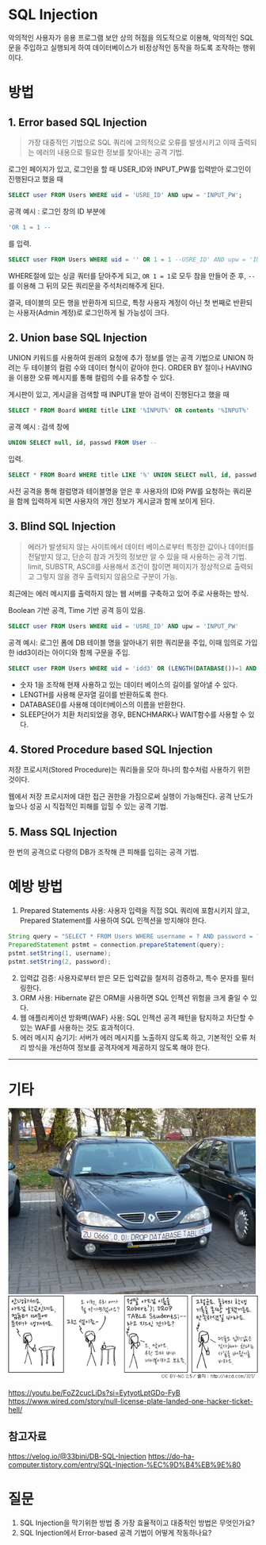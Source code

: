 # SQL Injection

악의적인 사용자가 응용 프로그램 보안 상의 허점을 의도적으로 이용해, 악의적인 SQL문을 주입하고 실행되게 하여 데이터베이스가 비정상적인 동작을 하도록 조작하는 행위이다.

# 방법

## 1. Error based SQL Injection

> 가장 대중적인 기법으로 SQL 쿼리에 고의적으로 오류를 발생시키고 이때 출력되는 에러의 내용으로 필요한 정보를 찾아내는 공격 기법.

로그인 페이지가 있고, 로그인을 할 때 USER_ID와 INPUT_PW를 입력받아 로그인이 진행된다고 했을 때

```sql
SELECT user FROM Users WHERE uid = 'USRE_ID' AND upw = 'INPUT_PW';
```

공격 예시 : 로그인 창의 ID 부분에

```sql
'OR 1 = 1 --
```

를 입력.

```sql
SELECT user FROM Users WHERE uid = '' OR 1 = 1 --USRE_ID' AND upw = 'INPUT_PW';
```

WHERE절에 있는 싱글 쿼터를 닫아주게 되고, `OR 1 = 1`로 모두 참을 만들어 준 후, `--`를 이용해 그 뒤의 모든 쿼리문을 주석처리해주게 된다.

결국, 테이블의 모든 행을 반환하게 되므로, 특정 사용자 계정이 아닌 첫 번째로 반환되는 사용자(Admin 계정)로 로그인하게 될 가능성이 크다.

## 2. Union base SQL Injection

UNION 키워드를 사용하여 원래의 요청에 추가 정보를 얻는 공격 기법으로 UNION 하려는 두 테이블의 컬럼 수와 데이터 형식이 같아야 한다. ORDER BY 절이나 HAVING을 이용한 오류 메시지를 통해 컬럼의 수를 유추할 수 있다.

게시판이 있고, 게시글을 검색할 때 INPUT을 받아 검색이 진행된다고 했을 때

```sql
SELECT * FROM Board WHERE title LIKE '%INPUT%' OR contents '%INPUT%'
```

공격 예시 : 검색 창에

```sql
UNION SELECT null, id, passwd FROM User --
```

입력.

```sql
SELECT * FROM Board WHERE title LIKE '%' UNION SELECT null, id, passwd FROM Users --%' OR contents '%INPUT%'
```

사전 공격을 통해 컬럼명과 테이블명을 얻은 후 사용자의 ID와 PW를 요청하는 쿼리문을 함께 입력하게 되면 사용자의 개인 정보가 게시글과 함께 보이게 된다.

## 3. Blind SQL Injection

> 에러가 발생되지 않는 사이트에서 데이터 베이스로부터 특정한 값이나 데이터를 전달받지 않고, 단순히 참과 거짓의 정보만 알 수 있을 때 사용하는 공격 기법. limit, SUBSTR, ASCII를 사용해서 조건이 참이면 페이지가 정상적으로 출력되고 그렇지 않을 경우 출력되지 않음으로 구분이 가능.

최근에는 에러 메시지를 출력하지 않는 웹 서버를 구축하고 있어 주로 사용하는 방식.

Boolean 기반 공격, Time 기반 공격 등이 있음.

```sql
SELECT user FROM Users WHERE uid = 'USRE_ID' AND upw = 'INPUT_PW'
```

공격 예시: 로그인 폼에 DB 테이블 명을 알아내기 위한 쿼리문을 주입, 이때 임의로 가입한 idd3이라는 아이디와 함께 구문을 주입.

```sql
SELECT user FROM Users WHERE uid = 'idd3' OR (LENGTH(DATABASE())=1 AND SLEEP(2)) -- USRE_ID' AND upw = 'INPUT_PW';
```

- 숫자 1을 조작해 현재 사용하고 있는 데이터 베이스의 길이를 알아낼 수 있다.
- LENGTH를 사용해 문자열 길이를 반환하도록 한다.
- DATABASE()를 사용해 데이터베이스의 이름을 반환한다.
- SLEEP단어가 치환 처리되었을 경우, BENCHMARK나 WAIT함수를 사용할 수 있다.

## 4. Stored Procedure based SQL Injection

저장 프로시저(Stored Procedure)는 쿼리들을 모아 하나의 함수처럼 사용하기 위한 것이다.

웹에서 저장 프로시저에 대한 접근 권한을 가짐으로써 실행이 가능해진다. 공격 난도가 높으나 성공 시 직접적인 피해를 입힐 수 있는 공격 기법.

## 5. Mass SQL Injection

한 번의 공격으로 다량의 DB가 조작해 큰 피해를 입히는 공격 기법.

# 예방 방법

1. Prepared Statements 사용: 사용자 입력을 직접 SQL 쿼리에 포함시키지 않고, Prepared Statement를 사용하여 SQL 인젝션을 방지해야 한다.

```java
String query = "SELECT * FROM Users WHERE username = ? AND password = ?";
PreparedStatement pstmt = connection.prepareStatement(query);
pstmt.setString(1, username);
pstmt.setString(2, password);
```

2. 입력값 검증: 사용자로부터 받은 모든 입력값을 철저히 검증하고, 특수 문자를 필터링한다.
3. ORM 사용: Hibernate 같은 ORM을 사용하면 SQL 인젝션 위험을 크게 줄일 수 있다.
4. 웹 애플리케이션 방화벽(WAF) 사용: SQL 인젝션 공격 패턴을 탐지하고 차단할 수 있는 WAF를 사용하는 것도 효과적이다.
5. 에러 메시지 숨기기: 서버가 에러 메시지를 노출하지 않도록 하고, 기본적인 오류 처리 방식을 개선하여 정보를 공격자에게 제공하지 않도록 해야 한다.

---

# 기타

![alt text](images/sql%20injection%201.png)
![alt text](images/sql%20injection%202.png)

https://youtu.be/FoZ2cucLiDs?si=EytyotLptGDo-FyB
https://www.wired.com/story/null-license-plate-landed-one-hacker-ticket-hell/

## 참고자료

https://velog.io/@33bini/DB-SQL-Injection
https://do-ha-computer.tistory.com/entry/SQL-Injection-%EC%9D%B4%EB%9E%80

# 질문

1. SQL Injection을 막기위한 방법 중 가장 효율적이고 대중적인 방법은 무엇인가요?
2. SQL Injection에서 Error-based 공격 기법이 어떻게 작동하나요?
